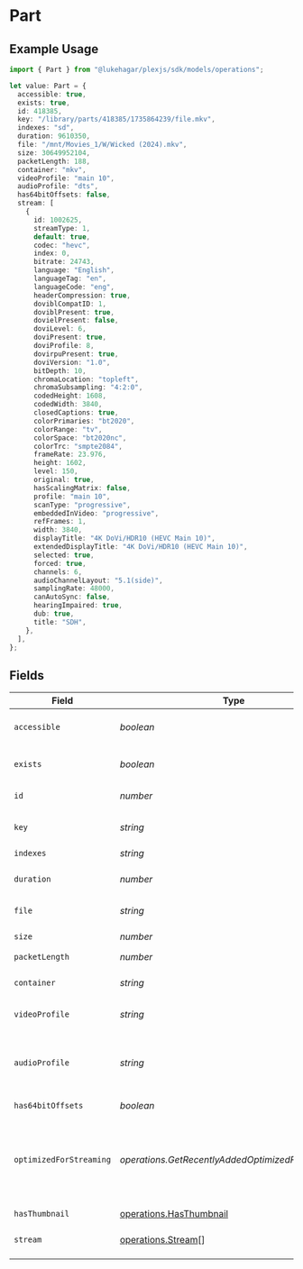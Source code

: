 # Part

## Example Usage

```typescript
import { Part } from "@lukehagar/plexjs/sdk/models/operations";

let value: Part = {
  accessible: true,
  exists: true,
  id: 418385,
  key: "/library/parts/418385/1735864239/file.mkv",
  indexes: "sd",
  duration: 9610350,
  file: "/mnt/Movies_1/W/Wicked (2024).mkv",
  size: 30649952104,
  packetLength: 188,
  container: "mkv",
  videoProfile: "main 10",
  audioProfile: "dts",
  has64bitOffsets: false,
  stream: [
    {
      id: 1002625,
      streamType: 1,
      default: true,
      codec: "hevc",
      index: 0,
      bitrate: 24743,
      language: "English",
      languageTag: "en",
      languageCode: "eng",
      headerCompression: true,
      doviblCompatID: 1,
      doviblPresent: true,
      dovielPresent: false,
      doviLevel: 6,
      doviPresent: true,
      doviProfile: 8,
      dovirpuPresent: true,
      doviVersion: "1.0",
      bitDepth: 10,
      chromaLocation: "topleft",
      chromaSubsampling: "4:2:0",
      codedHeight: 1608,
      codedWidth: 3840,
      closedCaptions: true,
      colorPrimaries: "bt2020",
      colorRange: "tv",
      colorSpace: "bt2020nc",
      colorTrc: "smpte2084",
      frameRate: 23.976,
      height: 1602,
      level: 150,
      original: true,
      hasScalingMatrix: false,
      profile: "main 10",
      scanType: "progressive",
      embeddedInVideo: "progressive",
      refFrames: 1,
      width: 3840,
      displayTitle: "4K DoVi/HDR10 (HEVC Main 10)",
      extendedDisplayTitle: "4K DoVi/HDR10 (HEVC Main 10)",
      selected: true,
      forced: true,
      channels: 6,
      audioChannelLayout: "5.1(side)",
      samplingRate: 48000,
      canAutoSync: false,
      hearingImpaired: true,
      dub: true,
      title: "SDH",
    },
  ],
};
```

## Fields

| Field                                                                              | Type                                                                               | Required                                                                           | Description                                                                        | Example                                                                            |
| ---------------------------------------------------------------------------------- | ---------------------------------------------------------------------------------- | ---------------------------------------------------------------------------------- | ---------------------------------------------------------------------------------- | ---------------------------------------------------------------------------------- |
| `accessible`                                                                       | *boolean*                                                                          | :heavy_minus_sign:                                                                 | Indicates if the part is accessible.                                               | true                                                                               |
| `exists`                                                                           | *boolean*                                                                          | :heavy_minus_sign:                                                                 | Indicates if the part exists.                                                      | true                                                                               |
| `id`                                                                               | *number*                                                                           | :heavy_check_mark:                                                                 | Unique part identifier.                                                            | 418385                                                                             |
| `key`                                                                              | *string*                                                                           | :heavy_check_mark:                                                                 | Key to access this part.                                                           | /library/parts/418385/1735864239/file.mkv                                          |
| `indexes`                                                                          | *string*                                                                           | :heavy_minus_sign:                                                                 | N/A                                                                                | sd                                                                                 |
| `duration`                                                                         | *number*                                                                           | :heavy_minus_sign:                                                                 | Duration of the part in milliseconds.                                              | 9610350                                                                            |
| `file`                                                                             | *string*                                                                           | :heavy_check_mark:                                                                 | File path for the part.                                                            | /mnt/Movies_1/W/Wicked (2024).mkv                                                  |
| `size`                                                                             | *number*                                                                           | :heavy_check_mark:                                                                 | File size in bytes.                                                                | 30649952104                                                                        |
| `packetLength`                                                                     | *number*                                                                           | :heavy_minus_sign:                                                                 | N/A                                                                                | 188                                                                                |
| `container`                                                                        | *string*                                                                           | :heavy_minus_sign:                                                                 | Container format of the part.                                                      | mkv                                                                                |
| `videoProfile`                                                                     | *string*                                                                           | :heavy_minus_sign:                                                                 | Video profile for the part.                                                        | main 10                                                                            |
| `audioProfile`                                                                     | *string*                                                                           | :heavy_minus_sign:                                                                 | The audio profile used for the media (e.g., DTS, Dolby Digital, etc.).             | dts                                                                                |
| `has64bitOffsets`                                                                  | *boolean*                                                                          | :heavy_minus_sign:                                                                 | N/A                                                                                | false                                                                              |
| `optimizedForStreaming`                                                            | *operations.GetRecentlyAddedOptimizedForStreaming*                                 | :heavy_minus_sign:                                                                 | Has this media been optimized for streaming. NOTE: This can be 0, 1, false or true |                                                                                    |
| `hasThumbnail`                                                                     | [operations.HasThumbnail](../../../sdk/models/operations/hasthumbnail.md)          | :heavy_minus_sign:                                                                 | N/A                                                                                | 1                                                                                  |
| `stream`                                                                           | [operations.Stream](../../../sdk/models/operations/stream.md)[]                    | :heavy_minus_sign:                                                                 | An array of streams for this part.                                                 |                                                                                    |
